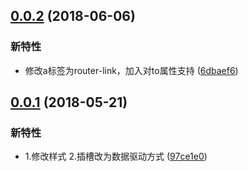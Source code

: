 ##   [0.0.2](http://22.5.65.222:8443/UFP/vue-ufp-ui-title/src/0.0.2) (2018-06-06)


### 新特性

* 修改a标签为router-link，加入对to属性支持 ([6dbaef6](http://22.5.65.222:8443/UFP/vue-ufp-ui-title/commit/6dbaef6))



##   [0.0.1](http://22.5.65.222:8443/UFP/vue-ufp-ui-title/src/0.0.1) (2018-05-21)


### 新特性

* 1.修改样式 2.插槽改为数据驱动方式 ([97ce1e0](http://22.5.65.222:8443/UFP/vue-ufp-ui-title/commit/97ce1e0))



